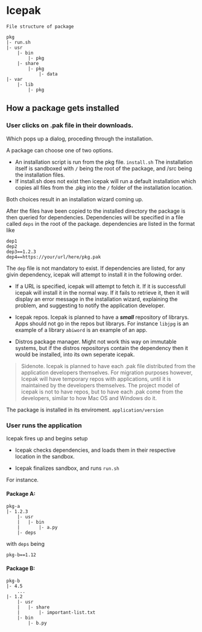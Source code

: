 # Icepak

```
File structure of package

pkg
|- run.sh
|- usr
	|- bin
		|- pkg
	|- share
		|- pkg
			|- data
|- var
	|- lib
		|- pkg
```

## How a package gets installed

### User clicks on .pak file in their downloads.
Which pops up a dialog, proceding through the installation.

A package can choose one of two options.
 - An installation script is run from the pkg file. ```install.sh``` The installation itself is sandboxed with ```/``` being the root of the package, and /src being the installation files.
 - If install.sh does not exist then icepak will run a default installation which copies all files from the .pkg into the ```/``` folder of the installation location.

Both choices result in an installation wizard coming up.

After the files have been copied to the installed directory the package is then queried for dependencies.
Dependencies will be specified in a file called ```deps``` in the root of the package. dependencies are
listed in the format like
```
dep1
dep2
dep3==1.2.3
dep4==https://your/url/here/pkg.pak
```
The ```dep``` file is not mandatory to exist.
If dependencies are listed, for any givin dependency, icepak will attempt to install it in the following
order.

 - If a URL is specified, icepak will attempt to fetch it. If it is successfull icepak will install it in
   the normal way. If it fails to retrieve it, then it will display an error message in the installation
   wizard, explaining the problem, and suggesting to notify the application developer.

 - Icepak repos. Icepak is planned to have a ***small*** repository of librarys. Apps should not go in
   the repos but librarys. For instance ```libjpg``` is an example of a library
   ```abiword``` is an example of an app.

 - Distros package manager. Might not work this way on immutable systems, but if the distros repositorys
   contain the dependency then it would be installed, into its own seperate icepak.


> Sidenote. Icepak is planned to have each .pak file distributed from the application developers
> themselves. For migration purposes however, Icepak will have temporary repos with applications, until
> it is maintained by the developers themselves. The project model of icepak is not to have repos, but to
> have each .pak come from the developers, similar to how Mac OS and Windows do it.

The package is installed in its enviroment. ```application/version```

### User runs the application
Icepak fires up and begins setup

 - Icepak checks dependencies, and loads them in their respective location in the sandbox.

 - Icepak finalizes sandbox, and runs ```run.sh```

For instance.

#### Package A:
```
pkg-a
|- 1.2.3
	|- usr
	|	|- bin
	|		|- a.py
	|- deps
```
with ```deps``` being
```
pkg-b==1.12
```

#### Package B:
```
pkg-b
|- 4.5
	...
|- 1.2
	|- usr
	|	|- share
	|		|- important-list.txt
	|- bin
		|- b.py

```